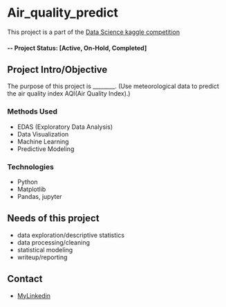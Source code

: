 # Air_quality_predict

This project is a part of the [Data Science kaggle competition](https://www.kaggle.com/competitions/air-quality-prediction/overview) 

#### -- Project Status: [Active, On-Hold, Completed]

## Project Intro/Objective
The purpose of this project is ________. (Use meteorological data to predict the air quality index AQI(Air Quality Index).)

### Methods Used
* EDAS (Exploratory Data Analysis)
* Data Visualization
* Machine Learning
* Predictive Modeling

### Technologies
* Python
* Matplotlib
* Pandas, jupyter 


## Needs of this project
- data exploration/descriptive statistics
- data processing/cleaning
- statistical modeling
- writeup/reporting



## Contact  
* [MyLinkedin](https://www.linkedin.com/in/chukwuemeka-okereke-324b78173/)

